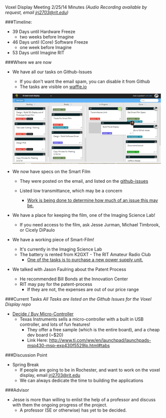 Voxel Display Meeting 2/25/14 Minutes _(Audio Recording available by request, email jrj2703@rit.edu)_

###Timeline: 
- 39 Days until Hardware Freeze
  - two weeks before Imagine
- 46 Days until (Core) Software Freeze
  - one week before Imagine
- 53 Days until Imagine RIT

###Where we are now
- We have all our tasks on Github-Issues
  - If you don't want the email spam, you can disable it from Github
  - The tasks are visible on [waffle.io](https://waffle.io/rit-sse/voxel-display)

  [![waffle.io with tasks and bugs](../Images/Minute_Images/waffleio.png)](https://waffle.io/rit-sse/voxel-display)

- We now have specs on the Smart Film
  - They were posted on the email, and listed on the [github-issues](https://github.com/rit-sse/Voxel-Display/issues/8)

  - Listed low transmittance, which may be a concern
    - [Work is being done to determine how much of an issue this may be.](https://github.com/rit-sse/Voxel-Display/issues/19)

- We have a place for keeping the film, one of the Imaging Science Lab!
  - If you need access to the film, ask Jesse Jurman, Michael Timbrook, or Cicely DiPaulo

- We have a working piece of Smart-Film!
  - It's currently in the Imaging Science Lab
  - The battery is rented from K2GXT - The RIT Amateur Radio Club
    - [One of the tasks is to purchase a new power supply unit.](https://github.com/rit-sse/Voxel-Display/issues/18)

- We talked with Jason Faulring about the Patent Process
  - He recommended Bill Bonds at the Innovation Center
  - RIT may pay for the patent-process
    - If they are not, the expenses are out of our price range

###Current Tasks
_All Tasks are listed on the Github Issues for the Voxel Display repo_
- [Decide / Buy Micro-Controller](https://github.com/rit-sse/Voxel-Display/issues/15)
  - Texas Instruments sells a micro-controller with a built in USB controller, and lots of fun features!
    - They offer a free sample (which is the entire board), and a cheap dev board (~$20)
    - Link Here: http://www.ti.com/ww/en/launchpad/launchpads-msp430-msp-exp430f5529lp.html#tabs

###Discussion Point
- Spring Break
  - If people are going to be in Rochester, and want to work on the voxel display, email jrj2703@rit.edu
  - We can always dedicate the time to building the applications
  
###Advisor
- Jesse is more than willing to enlist the help of a professor and discuss with them the ongoing progress of the project.
  - A professor (SE or otherwise) has yet to be decided.
